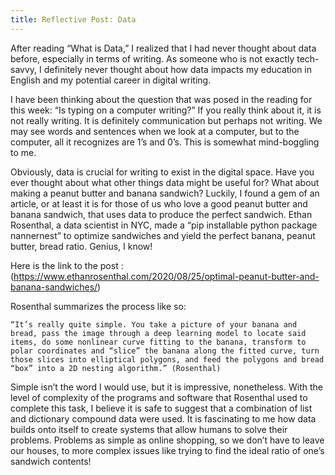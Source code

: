 ```yaml
---
title: Reflective Post: Data
---
```


  After reading “What is Data,” I realized that I had never thought about data before, especially in terms of writing. As someone who is not exactly tech-savvy, I definitely never thought about how data impacts my education in English and my potential career in digital writing. 

  I have been thinking about the question that was posed in the reading for this week: “Is typing on a computer writing?” If you really think about it, it is not really writing. It is definitely communication but perhaps not writing. We may see words and sentences when we look at a computer, but to the computer, all it recognizes are 1’s and 0’s. This is somewhat mind-boggling to me.

Obviously, data is crucial for writing to exist in the digital space. Have you ever thought about what other things data might be useful for? What about making a peanut butter and banana sandwich? Luckily, I found a gem of an article, or at least it is for those of us who love a good peanut butter and banana sandwich, that uses data to produce the perfect sandwich. Ethan Rosenthal, a data scientist in NYC, made a “pip installable python package nannernest” to optimize sandwiches and yield the perfect banana, peanut butter, bread ratio. Genius, I know! 

Here is the link to the post : (https://www.ethanrosenthal.com/2020/08/25/optimal-peanut-butter-and-banana-sandwiches/)

  Rosenthal summarizes the process like so: 

    “It’s really quite simple. You take a picture of your banana and bread, pass the image through a deep learning model to locate said items, do some nonlinear curve fitting to the banana, transform to polar coordinates and “slice” the banana along the fitted curve, turn those slices into elliptical polygons, and feed the polygons and bread “box” into a 2D nesting algorithm.” (Rosenthal)
    
  Simple isn’t the word I would use, but it is impressive, nonetheless. With the level of complexity of the programs and software that Rosenthal used to complete this task, I believe it is safe to suggest that a combination of list and dictionary compound data were used. It is fascinating to me how data builds onto itself to create systems that allow humans to solve their problems. Problems as simple as online shopping, so we don’t have to leave our houses, to more complex issues like trying to find the ideal ratio of one’s sandwich contents! 
    
    
